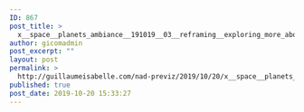 ```yaml
---
ID: 867
post_title: >
  x__space__planets_ambiance__191019__03__reframing__exploring_more_about_planet_displacement_N_ambiance__A__UHD__ha00000
author: gicomadmin
post_excerpt: ""
layout: post
permalink: >
  http://guillaumeisabelle.com/nad-previz/2019/10/20/x__space__planets_ambiance__191019__03__reframing__exploring_more_about_planet_displacement_n_ambiance__a__uhd__ha00000/
published: true
post_date: 2019-10-20 15:33:27
---
```

<!-- wp:image {"id":868} --><figure class="wp-block-image">

<img src="http://guillaumeisabelle.com/nad-previz/wp-content/uploads/sites/19/2019/10/image-54-1024x692.png" alt="" class="wp-image-868" /></figure> <!-- /wp:image -->